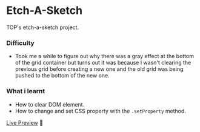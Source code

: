 # **Etch-A-Sketch**
TOP's etch-a-sketch project.

 ### **Difficulty** 
- Took me a while to figure out why there was a gray effect at the bottom of the grid container but turns out it was because I wasn't clearing the previous grid before creating a new one and the old grid was being pushed to the bottom of the new one.



### **What i learnt** 

- How to clear DOM element.
- How to change and set CSS property with the `.setProperty` method.

[Live Preview](https://just4fun150.github.io/etch-a-sketch/) 👀



